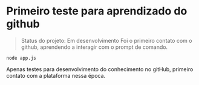 <h1>Primeiro teste para aprendizado do github</h1>

> Status do projeto: Em desenvolvimento
Foi o primeiro contato com o github, aprendendo a interagir com o prompt de comando.
```
node app.js
```
Apenas testes para desenvolvimento do conhecimento no gitHub, primeiro contato com a plataforma nessa época.
